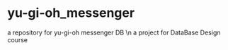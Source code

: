 # yu-gi-oh_messenger
a repository for yu-gi-oh messenger DB
\n
a project for DataBase Design course
